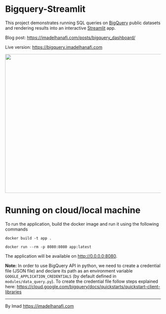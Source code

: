 # Bigquery-Streamlit

This project demonstrates running SQL queries on [BigQuery](https://cloud.google.com/bigquery/) public datasets and rendering results into an interactive [Streamlit](https://streamlit.io) app. 

Blog post: https://imadelhanafi.com/posts/bigquery_dashboard/

Live version: https://bigquery.imadelhanafi.com


<a href="https://nlp.imadelhanafi.com">
<img src="https://imadelhanafi.com/data/draft/app.png" width="800" height="450" class="center"/>
</a>

# Running on cloud/local machine

To run the application, build the docker image and run it using the following commands

```
docker build -t app .
```

```
docker run --rm -p 8080:8080 app:latest
```

The application will be available on http://0.0.0.0:8080. 

**Note:**
In order to use BigQuery API in python, we need to create a credential file (JSON file) and declare its path as an environment variable `GOOGLE_APPLICATION_CREDENTIALS` (by default defined in `modules/data_query.py`). 
To create the credential file follow steps explained here: https://cloud.google.com/bigquery/docs/quickstarts/quickstart-client-libraries



--- 
By Imad https://imadelhanafi.com
